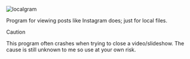 ![localgram](https://github.com/user-attachments/assets/33982019-c02a-453b-b0a5-2fc68ad69c16)
<!-- Issues Badge -->
[issues-shield]: https://img.shields.io/github/issues/FFProjects0/Localgram?style=flat&label=Issues&labelColor=001224&color=1DB954
[issues-url]: https://github.com/FFProjects0/Localgram/issues
<!-- Stars Badge -->
[stars-shield]: https://img.shields.io/github/stars/FFProjects0/Localgram?style=flat&label=Stars&labelColor=001224&color=1DB954
[stars-url]: https://github.com/FFProjects0/Localgram/stargazers
<!-- Downloads Badge -->
[downloads-shield]: https://img.shields.io/github/downloads/FFProjects0/Localgram/total.svg?style=flat&label=Downloads&labelColor=001224&color=1DB954
[downloads-url]: https://github.com/FFProjects0/Localgram/releases/

Program for viewing posts like Instagram does; just for local files.
> [!CAUTION]
> This program often crashes when trying to close a video/slideshow. The cause is still unknown to me so use at your own risk.

